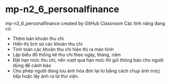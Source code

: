 # mp-n2_6_personalfinance
mp-n2_6_personalfinance created by GitHub Classroom
Các tính năng đang có:
- Thêm bản khoản thu chi
- Hiển thị lịch sử các khoản thu chi
- Tính toán các khoản thu chi hiện thị ra màn hình
- Lập biểu đồ thống kê thu chi theo ngày, tháng, năm
- Đặt hạn mức thu chi, nến vượt qua hạn mức thì gửi thông báo cho người dùng để cảnh báo
- Cho phép người dùng lưu ảnh hóa đơn lại từ bằng cách chụp ảnh trưcj tiếp hoặc lấy ảnh ra từ thư viện.
